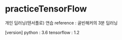 # practiceTensorFlow
개인 딥러닝(텐서플로) 연습
reference : 골빈해커의 3분 딥러닝

[version]
python : 3.6
tensorflow : 1.2
